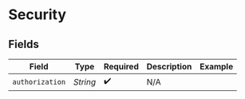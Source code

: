 # Security


## Fields

| Field              | Type               | Required           | Description        | Example            |
| ------------------ | ------------------ | ------------------ | ------------------ | ------------------ |
| `authorization`    | *String*           | :heavy_check_mark: | N/A                |                    |